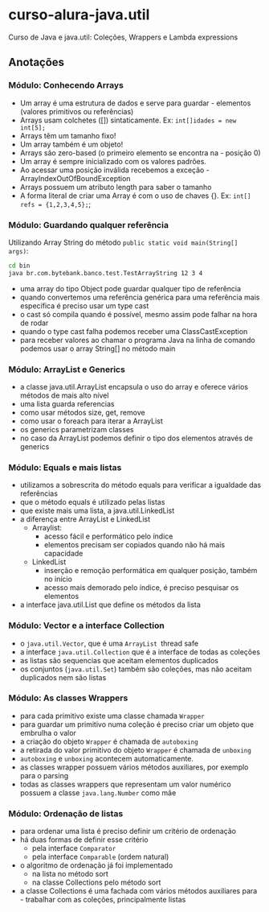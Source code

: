 # curso-alura-java.util
Curso de
Java e java.util: Coleções, Wrappers e Lambda expressions

## Anotações
### Módulo: Conhecendo Arrays
- Um array é uma estrutura de dados e serve para guardar - elementos (valores primitivos ou referências)
- Arrays usam colchetes ([]) sintaticamente. Ex: `int[]idades = new int[5];`
- Arrays têm um tamanho fixo!
- Um array também é um objeto!
- Arrays são zero-based (o primeiro elemento se encontra na - posição 0)
- Um array é sempre inicializado com os valores padrões.
- Ao acessar uma posição inválida recebemos a exceção - ArrayIndexOutOfBoundException
- Arrays possuem um atributo length para saber o tamanho
- A forma literal de criar uma Array é com o uso de chaves {}. Ex: `int[] refs = {1,2,3,4,5};`;

### Módulo: Guardando qualquer referência
Utilizando Array String do método `public static void main(String[] args)`:

```bash
cd bin
java br.com.bytebank.banco.test.TestArrayString 12 3 4
```
- uma array do tipo Object pode guardar qualquer tipo de referência
- quando convertemos uma referência genérica para uma referência mais específica é preciso usar um type cast
- o cast só compila quando é possível, mesmo assim pode falhar na hora de rodar
- quando o type cast falha podemos receber uma ClassCastException
- para receber valores ao chamar o programa Java na linha de comando podemos usar o array String[] no método main

### Módulo: ArrayList e Generics
- a classe java.util.ArrayList encapsula o uso do array e oferece vários métodos de mais alto nível
- uma lista guarda referencias
- como usar métodos size, get, remove
- como usar o foreach para iterar a ArrayList
- os generics parametrizam classes
- no caso da ArrayList podemos definir o tipo dos elementos através de generics

### Módulo: Equals e mais listas
- utilizamos a sobrescrita do método equals para verificar a igualdade das referências
- que o método equals é utilizado pelas listas
- que existe mais uma lista, a java.util.LinkedList
- a diferença entre ArrayList e LinkedList
  - Arraylist:
    - acesso fácil e performático pelo índice
    - elementos precisam ser copiados quando não há mais capacidade
  - LinkedList
    - inserção e remoção performática em qualquer posição, também no início
    - acesso mais demorado pelo índice, é preciso pesquisar os elementos
- a interface java.util.List que define os métodos da lista

### Módulo: Vector e a interface Collection
- o `java.util.Vector`, que é uma `ArrayList `thread safe
- a interface `java.util.Collection` que é a interface de todas as coleções
- as listas são sequencias que aceitam elementos duplicados
- os conjuntos (`java.util.Set`) também são coleções, mas não aceitam duplicados nem são listas

### Módulo: As classes Wrappers
- para cada primitivo existe uma classe chamada `Wrapper`
- para guardar um primitivo numa coleção é preciso criar um objeto que embrulha o valor
- a criação do objeto `Wrapper` é chamada de `autoboxing`
- a retirada do valor primitivo do objeto `Wrapper` é chamada de `unboxing`
- `autoboxing` e `unboxing` acontecem automaticamente.
- as classes wrapper possuem vários métodos auxiliares, por exemplo para o parsing
- todas as classes wrappers que representam um valor numérico possuem a classe `java.lang.Number` como mãe

### Módulo: Ordenação de listas
- para ordenar uma lista é preciso definir um critério de ordenação
- há duas formas de definir esse critério
  - pela interface `Comparator`
  - pela interface `Comparable` (ordem natural)
- o algoritmo de ordenação já foi implementado
  - na lista no método sort
  - na classe Collections pelo método sort
- a classe Collections é uma fachada com vários métodos auxiliares para - trabalhar com as coleções, principalmente listas
